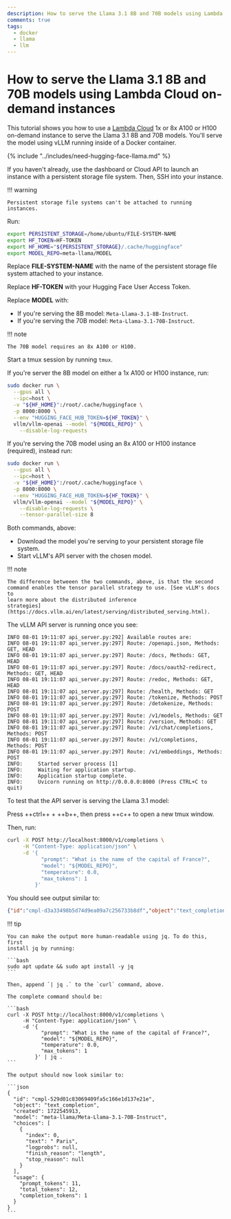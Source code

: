 ```yaml
---
description: How to serve the Llama 3.1 8B and 70B models using Lambda Cloud on-demand instances
comments: true
tags:
  - docker
  - llama
  - llm
---
```


# How to serve the Llama 3.1 8B and 70B models using Lambda Cloud on-demand instances

This tutorial shows you how to use a [Lambda
Cloud](https://lambdalabs.com/service/gpu-cloud) 1x or 8x A100 or H100
on-demand instance to serve the Llama 3.1 8B and 70B models. You'll serve the
model using vLLM running inside of a Docker container.

{% include "../includes/need-hugging-face-llama.md" %}

If you haven't already, use the dashboard or Cloud API to launch an instance
with a persistent storage file system. Then, SSH into your instance.

!!! warning

    Persistent storage file systems can't be attached to running instances.

Run:

```bash
export PERSISTENT_STORAGE=/home/ubuntu/FILE-SYSTEM-NAME
export HF_TOKEN=HF-TOKEN
export HF_HOME="${PERSISTENT_STORAGE}/.cache/huggingface"
export MODEL_REPO=meta-llama/MODEL
```

Replace **FILE-SYSTEM-NAME** with the name of the persistent storage file
system attached to your instance.

Replace **HF-TOKEN** with your Hugging Face User Access Token.

Replace **MODEL** with:

- If you're serving the 8B model: `Meta-Llama-3.1-8B-Instruct`.
- If you're serving the 70B model: `Meta-Llama-3.1-70B-Instruct`.

!!! note

    The 70B model requires an 8x A100 or H100.

Start a tmux session by running `tmux`.

If you're server the 8B model on either a 1x A100 or H100 instance, run:

```bash
sudo docker run \
  --gpus all \
  --ipc=host \
  -v "${HF_HOME}":/root/.cache/huggingface \
  -p 8000:8000 \
  --env "HUGGING_FACE_HUB_TOKEN=${HF_TOKEN}" \
  vllm/vllm-openai --model "${MODEL_REPO}" \
    --disable-log-requests
```

If you're serving the 70B model using an 8x A100 or H100 instance (required),
instead run:

```bash
sudo docker run \
  --gpus all \
  --ipc=host \
  -v "${HF_HOME}":/root/.cache/huggingface \
  -p 8000:8000 \
  --env "HUGGING_FACE_HUB_TOKEN=${HF_TOKEN}" \
  vllm/vllm-openai --model "${MODEL_REPO}" \
    --disable-log-requests \
    --tensor-parallel-size 8
```

Both commands, above:

- Download the model you're serving to your persistent storage file system.
- Start vLLM's API server with the chosen model.

!!! note

    The difference betweeen the two commands, above, is that the second
    command enables the tensor parallel strategy to use. [See vLLM's docs to
    learn more about the distributed inference
    strategies](https://docs.vllm.ai/en/latest/serving/distributed_serving.html).

The vLLM API server is running once you see:

```
INFO 08-01 19:11:07 api_server.py:292] Available routes are:
INFO 08-01 19:11:07 api_server.py:297] Route: /openapi.json, Methods: GET, HEAD
INFO 08-01 19:11:07 api_server.py:297] Route: /docs, Methods: GET, HEAD
INFO 08-01 19:11:07 api_server.py:297] Route: /docs/oauth2-redirect, Methods: GET, HEAD
INFO 08-01 19:11:07 api_server.py:297] Route: /redoc, Methods: GET, HEAD
INFO 08-01 19:11:07 api_server.py:297] Route: /health, Methods: GET
INFO 08-01 19:11:07 api_server.py:297] Route: /tokenize, Methods: POST
INFO 08-01 19:11:07 api_server.py:297] Route: /detokenize, Methods: POST
INFO 08-01 19:11:07 api_server.py:297] Route: /v1/models, Methods: GET
INFO 08-01 19:11:07 api_server.py:297] Route: /version, Methods: GET
INFO 08-01 19:11:07 api_server.py:297] Route: /v1/chat/completions, Methods: POST
INFO 08-01 19:11:07 api_server.py:297] Route: /v1/completions, Methods: POST
INFO 08-01 19:11:07 api_server.py:297] Route: /v1/embeddings, Methods: POST
INFO:     Started server process [1]
INFO:     Waiting for application startup.
INFO:     Application startup complete.
INFO:     Uvicorn running on http://0.0.0.0:8000 (Press CTRL+C to quit)
```

To test that the API server is serving the Llama 3.1 model:

Press ++ctrl++ + ++b++, then press ++c++ to open a new tmux window.

Then, run:

```bash
curl -X POST http://localhost:8000/v1/completions \
     -H "Content-Type: application/json" \
     -d '{
           "prompt": "What is the name of the capital of France?",
           "model": "${MODEL_REPO}",
           "temperature": 0.0,
           "max_tokens": 1
         }'
```

You should see output similar to:

```json
{"id":"cmpl-d3a33498b5d74d9ea09a7c256733b8df","object":"text_completion","created":1722545598,"model":"meta-llama/Meta-Llama-3.1-70B-Instruct","choices":[{"index":0,"text":" Paris","logprobs":null,"finish_reason":"length","stop_reason":null}],"usage":{"prompt_tokens":11,"total_tokens":12,"completion_tokens":1}}
```

!!! tip

    You can make the output more human-readable using jq. To do this, first
    install jq by running:

    ```bash
    sudo apt update && sudo apt install -y jq
    ```

    Then, append `| jq .` to the `curl` command, above.

    The complete command should be:

    ```bash
    curl -X POST http://localhost:8000/v1/completions \
         -H "Content-Type: application/json" \
         -d '{
               "prompt": "What is the name of the capital of France?",
               "model": "${MODEL_REPO}",
               "temperature": 0.0,
               "max_tokens": 1
             }' | jq .
    ```

    The output should now look similar to:

    ```json
    {
      "id": "cmpl-529d01c83069409fa5c166e1d137e21e",
      "object": "text_completion",
      "created": 1722545913,
      "model": "meta-llama/Meta-Llama-3.1-70B-Instruct",
      "choices": [
        {
          "index": 0,
          "text": " Paris",
          "logprobs": null,
          "finish_reason": "length",
          "stop_reason": null
        }
      ],
      "usage": {
        "prompt_tokens": 11,
        "total_tokens": 12,
        "completion_tokens": 1
      }
    }
    ```
